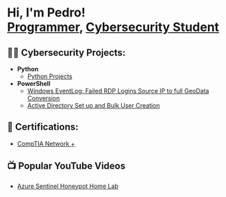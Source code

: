 <h1>Hi, I'm Pedro! <br/><a href="https://github.com/joshmadakor1">Programmer</a>, <a href="https://www.linkedin.com/in/joshmadakor/">Cybersecurity Student</a></h1>

<h2>👨‍💻 Cybersecurity Projects:</h2>

- <b>Python</b>
  - [Python Projects](https://github.com/Pedro-Ojeda/Python-Practice)
- <b>PowerShell</b>
  - [Windows EventLog: Failed RDP Logins Source IP to full GeoData Conversion](https://github.com/Pedro-Ojeda/Sentinel-Lab)
  - [Active Directory Set up and Bulk User Creation](https://github.com/Pedro-Ojeda/Active-Directory)

<h2>📄 Certifications:</h2>

- [CompTIA Network +](https://www.credly.com/badges/8a4642a5-a2b4-4aec-9df5-4d938b834c24/public_url)

<h2>📺 Popular YouTube Videos</h2>

- [Azure Sentinel Honeypot Home Lab](https://www.youtube.com/watch?v=k_Z-ty0xeno)

